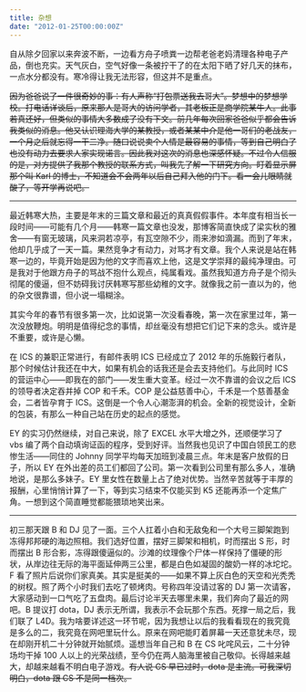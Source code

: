 ```yaml
---
title: 杂想
date: "2012-01-25T00:00:00Z"
---
```


自从除夕回家以来奔波不断，一边看方舟子喷粪一边帮老爸老妈清理各种电子产品，倒也充实。天气灰白，空气好像一条被拧干了的在太阳下晒了好几天的抹布，一点水分都没有。寒冷得让我无法形容，但这并不是重点。

~~因为爸爸说了一件很奇妙的事：有人声称“打包票送我去哥大”。梦想中的梦想学校。打电话详谈后，原来那人是哥大的访问学者，其老板正是商学院某牛人。此事若真还好，但类似的事情大多数成了没有下文。前几年每次回家爸爸似乎都会告诉我类似的消息。他又认识理海大学的某教授，或者某某中介是他一哥们的老战友，一个月之后就忘得一干二净。随口说说卖个人情是最容易的事情，等到自己明白了也没有动力去要求人家实现诺言。因此我对这次的消息也深感怀疑。不过令人信服的是，对方提供了我那个教授的联系方式，叫我先了解一下研究方向。盯着显示屏那个叫 Karl 的博士，不知道会不会两年以后自己拜入他的门下。看一会儿眼睛就酸了，等开学再说吧。~~

---

最近韩寒大热，主要是年末的三篇文章和最近的真真假假事件。本年度有相当长一段时间——可能有几个月——韩寒一篇文章也没发，那博客简直快成了梁实秋的雅舍——有窗无玻璃，风来洞若凉亭，有瓦空隙不少，雨来渗如滴漏。而到了年末，他却几乎成了一天一篇。果然竞争才有动力，对骂才有文章。我个人来说是站在韩寒一边的，毕竟开始是因为他的文字而喜欢上他，这是文学崇拜的最纯净理由。可是我对于他跟方舟子的骂战不抱什么观点，纯属看戏。虽然我知道方舟子是个彻头彻尾的傻逼，但不妨碍我讨厌韩寒写那些幼稚的文字。就像我之前一直以为的，他的杂文很靠谱，但小说一塌糊涂。

其实今年的春节有很多第一次，比如说第一次没看春晚，第一次在家里过年，第一次没放鞭炮。明明是值得纪念的事情，却丝毫没有想把它们记下来的念头。或许是不重要，或许是心懒。

在 ICS 的兼职正常进行，有邮件表明 ICS 已经成立了 2012 年的乐施毅行者队，那个时候估计我还在中大，如果有机会的话我还是会去支持他们。与此同时 ICS 的营运中心——即我在的部门——发生重大变革。经过一次不靠谱的会议之后 ICS 的领导者决定吞并掉 COP 和千禾。COP 是公益慈善中心，千禾是一个慈善基金会，二者皆孕育于 ICS。这倒是一个令人心潮澎湃的机会。全新的视觉设计，全新的包装，有那么一种自己站在历史的起点的感觉。

EY 的实习仍然继续，对自己来说，除了 EXCEL 水平大增之外，还顺便学习了 vbs 编了两个自动填询证函的程序，受到好评。当然我也见识了中国白领民工的悲惨生活——同住的 Johnny 同学平均每天加班到凌晨三点。年末是客户放假的日子，所以 EY 在外出差的员工们都回了公司。第一次看到公司里有那么多人，准确地说，是那么多妹子。EY 里女性在数量上占了绝对优势。当然辛苦就等于丰厚的报酬，心里悄悄计算了一下，等到实习结束不仅能买到 K5 还能再添一个定焦广角。一想到这个简直睡觉都能猥琐地笑出来。

---

初三那天跟 B 和 DJ 见了一面。三个人扛着小白和无敌兔和一个大号三脚架跑到冻得邦邦硬的海边照相。我们选好位置，摆好三脚架和相机，时而摆出 S 形，时而摆出 B 形合影，冻得跟傻逼似的。沙滩的纹理像个尸体一样保持了僵硬的形状，从岸边往无际的海平面延伸两三公里，都是白色如凝固的酸奶一样的冰坨坨。F 看了照片后说你们家真美。其实是挺美的——如果不算上灰白色的天空和光秃秃的树杈。照了两个小时我们去吃了顿烤肉。号称四年没请过客的 DJ 第一次请客，大家感动到一口气吃了五盘肉。最后讨论半天去哪里未果，我们奔向了最近的网吧。B 提议打 dota，DJ 表示无所谓，我表示不会玩那个东西。死撑一局之后，我们联了 L4D。我为啥要详述这一环节呢，因为我想让以后的我看看现在的我究竟是多么的二，我究竟在网吧里玩什么。原来在网吧能盯着屏幕一天还意犹未尽，现在却刚开机二十分钟就开始腻烦。遥想当年自己和 B 在 CS 叱咤风云，二十分钟场均干掉 100 人以上的光荣战绩，至今仍在两人脑海里被自己敬仰。长得越来越大，却越来越看不明白电子游戏。~~有人说 CS 早已过时，dota 是主流。可我深切明白，dota 跟 CS 不是同一档次。~~
